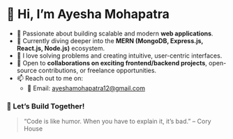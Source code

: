 # 👋 Hi, I’m Ayesha Mohapatra



- 🚀 Passionate about building scalable and modern **web applications**.
- 🌱 Currently diving deeper into the **MERN (MongoDB, Express.js, React.js, Node.js)** ecosystem.
- 👀 I love solving problems and creating intuitive, user-centric interfaces.
- 🤝 Open to **collaborations on exciting frontend/backend projects**, open-source contributions, or freelance opportunities.
- 📫 Reach out to me on:
  - 📧 Email: [ayeshamohapatra12@gmail.com](ayeshamohapatra12@gmail.com)


### 🔗 Let’s Build Together!

> “Code is like humor. When you have to explain it, it’s bad.” – Cory House
